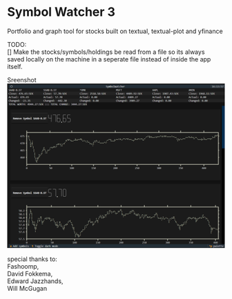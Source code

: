 # Symbol Watcher 3
Portfolio and graph tool for stocks built on textual, textual-plot and yfinance

TODO:<br/> 
[] Make the stocks/symbols/holdings be read from a file so its always <br/>
saved locally on the machine in a seperate file instead of inside the app itself.


Sreenshot
![alt text](https://github.com/Vetulus-De-Suecicus/Symbol-Watcher-3/blob/main/Images/Screenshot.png)

special thanks to:<br/>
Fashoomp, <br/>
David Fokkema, <br/>
Edward Jazzhands, <br/>
Will McGugan<br/>
